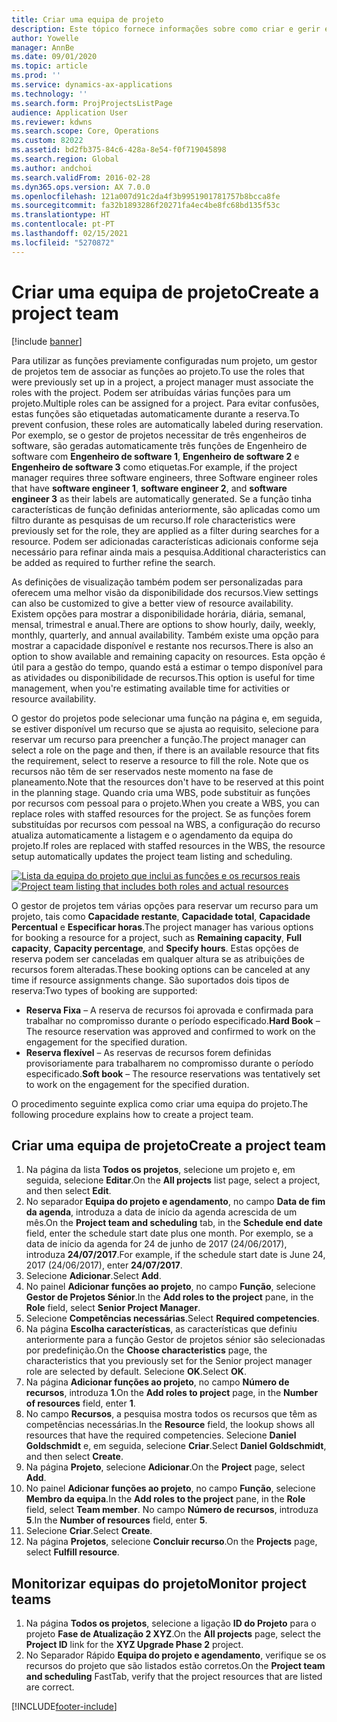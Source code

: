 ```yaml
---
title: Criar uma equipa de projeto
description: Este tópico fornece informações sobre como criar e gerir equipas de projeto.
author: Yowelle
manager: AnnBe
ms.date: 09/01/2020
ms.topic: article
ms.prod: ''
ms.service: dynamics-ax-applications
ms.technology: ''
ms.search.form: ProjProjectsListPage
audience: Application User
ms.reviewer: kdwns
ms.search.scope: Core, Operations
ms.custom: 82022
ms.assetid: bd2fb375-84c6-428a-8e54-f0f719045898
ms.search.region: Global
ms.author: andchoi
ms.search.validFrom: 2016-02-28
ms.dyn365.ops.version: AX 7.0.0
ms.openlocfilehash: 121a007d91c2da4f3b9951901781757b8bcca8fe
ms.sourcegitcommit: fa32b1893286f20271fa4ec4be8fc68bd135f53c
ms.translationtype: HT
ms.contentlocale: pt-PT
ms.lasthandoff: 02/15/2021
ms.locfileid: "5270872"
---
```

# <a name="create-a-project-team"></a><span data-ttu-id="9b0e0-103">Criar uma equipa de projeto</span><span class="sxs-lookup"><span data-stu-id="9b0e0-103">Create a project team</span></span>

[!include [banner](../includes/banner.md)]

<span data-ttu-id="9b0e0-104">Para utilizar as funções previamente configuradas num projeto, um gestor de projetos tem de associar as funções ao projeto.</span><span class="sxs-lookup"><span data-stu-id="9b0e0-104">To use the roles that were previously set up in a project, a project manager must associate the roles with the project.</span></span> <span data-ttu-id="9b0e0-105">Podem ser atribuídas várias funções para um projeto.</span><span class="sxs-lookup"><span data-stu-id="9b0e0-105">Multiple roles can be assigned for a project.</span></span> <span data-ttu-id="9b0e0-106">Para evitar confusões, estas funções são etiquetadas automaticamente durante a reserva.</span><span class="sxs-lookup"><span data-stu-id="9b0e0-106">To prevent confusion, these roles are automatically labeled during reservation.</span></span> <span data-ttu-id="9b0e0-107">Por exemplo, se o gestor de projetos necessitar de três engenheiros de software, são geradas automaticamente três funções de Engenheiro de software com **Engenheiro de software 1**, **Engenheiro de software 2** e **Engenheiro de software 3** como etiquetas.</span><span class="sxs-lookup"><span data-stu-id="9b0e0-107">For example, if the project manager requires three software engineers, three Software engineer roles that have **software engineer 1**, **software engineer 2**, and **software engineer 3** as their labels are automatically generated.</span></span> <span data-ttu-id="9b0e0-108">Se a função tinha características de função definidas anteriormente, são aplicadas como um filtro durante as pesquisas de um recurso.</span><span class="sxs-lookup"><span data-stu-id="9b0e0-108">If role characteristics were previously set for the role, they are applied as a filter during searches for a resource.</span></span> <span data-ttu-id="9b0e0-109">Podem ser adicionadas características adicionais conforme seja necessário para refinar ainda mais a pesquisa.</span><span class="sxs-lookup"><span data-stu-id="9b0e0-109">Additional characteristics can be added as required to further refine the search.</span></span>

<span data-ttu-id="9b0e0-110">As definições de visualização também podem ser personalizadas para oferecem uma melhor visão da disponibilidade dos recursos.</span><span class="sxs-lookup"><span data-stu-id="9b0e0-110">View settings can also be customized to give a better view of resource availability.</span></span> <span data-ttu-id="9b0e0-111">Existem opções para mostrar a disponibilidade horária, diária, semanal, mensal, trimestral e anual.</span><span class="sxs-lookup"><span data-stu-id="9b0e0-111">There are options to show hourly, daily, weekly, monthly, quarterly, and annual availability.</span></span> <span data-ttu-id="9b0e0-112">Também existe uma opção para mostrar a capacidade disponível e restante nos recursos.</span><span class="sxs-lookup"><span data-stu-id="9b0e0-112">There is also an option to show available and remaining capacity on resources.</span></span> <span data-ttu-id="9b0e0-113">Esta opção é útil para a gestão do tempo, quando está a estimar o tempo disponível para as atividades ou disponibilidade de recursos.</span><span class="sxs-lookup"><span data-stu-id="9b0e0-113">This option is useful for time management, when you're estimating available time for activities or resource availability.</span></span>

<span data-ttu-id="9b0e0-114">O gestor do projetos pode selecionar uma função na página e, em seguida, se estiver disponível um recurso que se ajusta ao requisito, selecione para reservar um recurso para preencher a função.</span><span class="sxs-lookup"><span data-stu-id="9b0e0-114">The project manager can select a role on the page and then, if there is an available resource that fits the requirement, select to reserve a resource to fill the role.</span></span> <span data-ttu-id="9b0e0-115">Note que os recursos não têm de ser reservados neste momento na fase de planeamento.</span><span class="sxs-lookup"><span data-stu-id="9b0e0-115">Note that the resources don't have to be reserved at this point in the planning stage.</span></span> <span data-ttu-id="9b0e0-116">Quando cria uma WBS, pode substituir as funções por recursos com pessoal para o projeto.</span><span class="sxs-lookup"><span data-stu-id="9b0e0-116">When you create a WBS, you can replace roles with staffed resources for the project.</span></span> <span data-ttu-id="9b0e0-117">Se as funções forem substituídas por recursos com pessoal na WBS, a configuração do recurso atualiza automaticamente a listagem e o agendamento da equipa do projeto.</span><span class="sxs-lookup"><span data-stu-id="9b0e0-117">If roles are replaced with staffed resources in the WBS, the resource setup automatically updates the project team listing and scheduling.</span></span>

<span data-ttu-id="9b0e0-118">[![Lista da equipa do projeto que inclui as funções e os recursos reais](./media/projectresourcing03-1024x368.jpg)](./media/projectresourcing03.jpg)</span><span class="sxs-lookup"><span data-stu-id="9b0e0-118">[![Project team listing that includes both roles and actual resources](./media/projectresourcing03-1024x368.jpg)](./media/projectresourcing03.jpg)</span></span> 

<span data-ttu-id="9b0e0-119">O gestor de projetos tem várias opções para reservar um recurso para um projeto, tais como **Capacidade restante**, **Capacidade total**, **Capacidade Percentual** e **Especificar horas**.</span><span class="sxs-lookup"><span data-stu-id="9b0e0-119">The project manager has various options for booking a resource for a project, such as **Remaining capacity**, **Full capacity**, **Capacity percentage**, and **Specify hours**.</span></span> <span data-ttu-id="9b0e0-120">Estas opções de reserva podem ser canceladas em qualquer altura se as atribuições de recursos forem alteradas.</span><span class="sxs-lookup"><span data-stu-id="9b0e0-120">These booking options can be canceled at any time if resource assignments change.</span></span> <span data-ttu-id="9b0e0-121">São suportados dois tipos de reserva:</span><span class="sxs-lookup"><span data-stu-id="9b0e0-121">Two types of booking are supported:</span></span>

- <span data-ttu-id="9b0e0-122">**Reserva Fixa** – A reserva de recursos foi aprovada e confirmada para trabalhar no compromisso durante o período especificado.</span><span class="sxs-lookup"><span data-stu-id="9b0e0-122">**Hard Book** – The resource reservation was approved and confirmed to work on the engagement for the specified duration.</span></span>
- <span data-ttu-id="9b0e0-123">**Reserva flexível** – As reservas de recursos forem definidas provisoriamente para trabalharem no compromisso durante o período especificado.</span><span class="sxs-lookup"><span data-stu-id="9b0e0-123">**Soft book** – The resource reservations was tentatively set to work on the engagement for the specified duration.</span></span>

<span data-ttu-id="9b0e0-124">O procedimento seguinte explica como criar uma equipa do projeto.</span><span class="sxs-lookup"><span data-stu-id="9b0e0-124">The following procedure explains how to create a project team.</span></span>

## <a name="create-a-project-team"></a><span data-ttu-id="9b0e0-125">Criar uma equipa de projeto</span><span class="sxs-lookup"><span data-stu-id="9b0e0-125">Create a project team</span></span>

1. <span data-ttu-id="9b0e0-126">Na página da lista **Todos os projetos**, selecione um projeto e, em seguida, selecione **Editar**.</span><span class="sxs-lookup"><span data-stu-id="9b0e0-126">On the **All projects** list page, select a project, and then select **Edit**.</span></span>
2. <span data-ttu-id="9b0e0-127">No separador **Equipa do projeto e agendamento**, no campo **Data de fim da agenda**, introduza a data de início da agenda acrescida de um mês.</span><span class="sxs-lookup"><span data-stu-id="9b0e0-127">On the **Project team and scheduling** tab, in the **Schedule end date** field, enter the schedule start date plus one month.</span></span> <span data-ttu-id="9b0e0-128">Por exemplo, se a data de início da agenda for 24 de junho de 2017 (24/06/2017), introduza **24/07/2017**.</span><span class="sxs-lookup"><span data-stu-id="9b0e0-128">For example, if the schedule start date is June 24, 2017 (24/06/2017), enter **24/07/2017**.</span></span>
3. <span data-ttu-id="9b0e0-129">Selecione **Adicionar**.</span><span class="sxs-lookup"><span data-stu-id="9b0e0-129">Select **Add**.</span></span>
4. <span data-ttu-id="9b0e0-130">No painel **Adicionar funções ao projeto**, no campo **Função**, selecione **Gestor de Projetos Sénior**.</span><span class="sxs-lookup"><span data-stu-id="9b0e0-130">In the **Add roles to the project** pane, in the **Role** field, select **Senior Project Manager**.</span></span>
5. <span data-ttu-id="9b0e0-131">Selecione **Competências necessárias**.</span><span class="sxs-lookup"><span data-stu-id="9b0e0-131">Select **Required competencies**.</span></span>
6. <span data-ttu-id="9b0e0-132">Na página **Escolha características**, as características que definiu anteriormente para a função Gestor de projetos sénior são selecionadas por predefinição.</span><span class="sxs-lookup"><span data-stu-id="9b0e0-132">On the **Choose characteristics** page, the characteristics that you previously set for the Senior project manager role are selected by default.</span></span> <span data-ttu-id="9b0e0-133">Selecione **OK**.</span><span class="sxs-lookup"><span data-stu-id="9b0e0-133">Select **OK**.</span></span>
7. <span data-ttu-id="9b0e0-134">Na página **Adicionar funções ao projeto**, no campo **Número de recursos**, introduza **1**.</span><span class="sxs-lookup"><span data-stu-id="9b0e0-134">On the **Add roles to project** page, in the **Number of resources** field, enter **1**.</span></span>
8. <span data-ttu-id="9b0e0-135">No campo **Recursos**, a pesquisa mostra todos os recursos que têm as competências necessárias.</span><span class="sxs-lookup"><span data-stu-id="9b0e0-135">In the **Resource** field, the lookup shows all resources that have the required competencies.</span></span> <span data-ttu-id="9b0e0-136">Selecione **Daniel Goldschmidt** e, em seguida, selecione **Criar**.</span><span class="sxs-lookup"><span data-stu-id="9b0e0-136">Select **Daniel Goldschmidt**, and then select **Create**.</span></span>
9. <span data-ttu-id="9b0e0-137">Na página **Projeto**, selecione **Adicionar**.</span><span class="sxs-lookup"><span data-stu-id="9b0e0-137">On the **Project** page, select **Add**.</span></span>
10. <span data-ttu-id="9b0e0-138">No painel **Adicionar funções ao projeto**, no campo **Função**, selecione **Membro da equipa**.</span><span class="sxs-lookup"><span data-stu-id="9b0e0-138">In the **Add roles to the project** pane, in the **Role** field, select **Team member**.</span></span> <span data-ttu-id="9b0e0-139">No campo **Número de recursos**, introduza **5**.</span><span class="sxs-lookup"><span data-stu-id="9b0e0-139">In the **Number of resources** field, enter **5**.</span></span>
11. <span data-ttu-id="9b0e0-140">Selecione **Criar**.</span><span class="sxs-lookup"><span data-stu-id="9b0e0-140">Select **Create**.</span></span>
12. <span data-ttu-id="9b0e0-141">Na página **Projetos**, selecione **Concluir recurso**.</span><span class="sxs-lookup"><span data-stu-id="9b0e0-141">On the **Projects** page, select **Fulfill resource**.</span></span>

## <a name="monitor-project-teams"></a><span data-ttu-id="9b0e0-142">Monitorizar equipas do projeto</span><span class="sxs-lookup"><span data-stu-id="9b0e0-142">Monitor project teams</span></span>
1. <span data-ttu-id="9b0e0-143">Na página **Todos os projetos**, selecione a ligação **ID do Projeto** para o projeto **Fase de Atualização 2 XYZ**.</span><span class="sxs-lookup"><span data-stu-id="9b0e0-143">On the **All projects** page, select the **Project ID** link for the **XYZ Upgrade Phase 2** project.</span></span>
2. <span data-ttu-id="9b0e0-144">No Separador Rápido **Equipa do projeto e agendamento**, verifique se os recursos do projeto que são listados estão corretos.</span><span class="sxs-lookup"><span data-stu-id="9b0e0-144">On the **Project team and scheduling** FastTab, verify that the project resources that are listed are correct.</span></span>


[!INCLUDE[footer-include](../includes/footer-banner.md)]